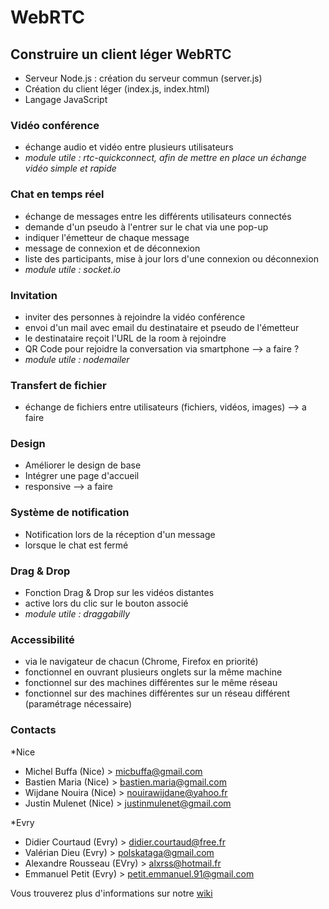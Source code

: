 # WebRTC

## Construire un client léger WebRTC

* Serveur Node.js : création du serveur commun (server.js)
* Création du client léger (index.js, index.html)
* Langage JavaScript

### Vidéo conférence

* échange audio et vidéo entre plusieurs utilisateurs
* _module utile : rtc-quickconnect, afin de mettre en place un échange vidéo simple et rapide_

### Chat en temps réel
* échange de messages entre les différents utilisateurs connectés
* demande d'un pseudo à l'entrer sur le chat via une pop-up
* indiquer l'émetteur de chaque message
* message de connexion et de déconnexion
* liste des participants, mise à jour lors d'une connexion ou déconnexion
* _module utile : socket.io_

### Invitation
* inviter des personnes à rejoindre la vidéo conférence
* envoi d'un mail avec email du destinataire et pseudo de l'émetteur
* le destinataire reçoit l'URL de la room à rejoindre
* QR Code pour rejoidre la conversation via smartphone --> a faire ?
* _module utile : nodemailer_
  
### Transfert de fichier
* échange de fichiers entre utilisateurs (fichiers, vidéos, images) --> a faire
  
### Design
* Améliorer le design de base
* Intégrer une page d'accueil
* responsive --> a faire

### Système de notification
* Notification lors de la réception d'un message
* lorsque le chat est fermé

### Drag & Drop
* Fonction Drag & Drop sur les vidéos distantes
* active lors du clic sur le bouton associé
* _module utile : draggabilly_
  
### Accessibilité
* via le navigateur de chacun (Chrome, Firefox en priorité)
* fonctionnel en ouvrant plusieurs onglets sur la même machine
* fonctionnel sur des machines différentes sur le même réseau
* fonctionnel sur des machines différentes sur un réseau différent (paramétrage nécessaire)

### Contacts

*Nice
* Michel Buffa (Nice) > micbuffa@gmail.com
* Bastien Maria (Nice) > bastien.maria@gmail.com
* Wijdane Nouira (Nice) > nouirawijdane@yahoo.fr
* Justin Mulenet (Nice) > justinmulenet@gmail.com

*Evry
* Didier Courtaud (Evry) > didier.courtaud@free.fr
* Valérian Dieu (Evry) > polskataga@gmail.com
* Alexandre Rousseau (EVry) > alxrss@hotmail.fr
* Emmanuel Petit (Evry) > petit.emmanuel.91@gmail.com


Vous trouverez plus d'informations sur notre [wiki](https://github.com/ALXRSS/WebRTC-Conf/wiki)
